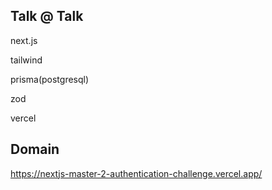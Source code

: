 ## Talk @ Talk

next.js

tailwind

prisma(postgresql)

zod

vercel

## Domain

https://nextjs-master-2-authentication-challenge.vercel.app/
